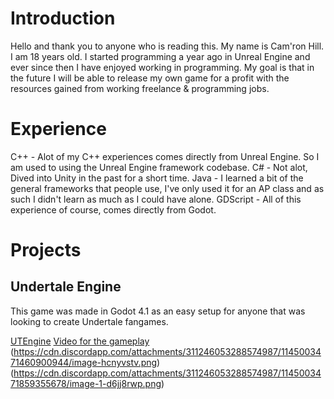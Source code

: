 # Introduction

Hello and thank you to anyone who is reading this.
My name is Cam'ron Hill. I am 18 years old.
I started programming a year ago in Unreal Engine and ever since then I have enjoyed working in programming.
My goal is that in the future I will be able to release my own game for a profit with the resources gained from working freelance & programming jobs.

# Experience
C++ - Alot of my C++ experiences comes directly from Unreal Engine. So I am used to using the Unreal Engine framework codebase.
C# - Not alot, Dived into Unity in the past for a short time.
Java - I learned a bit of the general frameworks that people use, I've only used it for an AP class and as such I didn't learn as much as I could have alone.
GDScript - All of this experience of course, comes directly from Godot.

# Projects

## Undertale Engine

This game was made in Godot 4.1 as an easy setup for anyone that was looking to create Undertale fangames.

[UTEngine](https://github.com/SoldierCantKill/UTEngine)
[Video for the gameplay](https://youtu.be/kSiv2aeq1oI?si=HKxVL98hSugnFhlw)
(https://cdn.discordapp.com/attachments/311246053288574987/1145003471460900944/image-hcnyvstv.png)
(https://cdn.discordapp.com/attachments/311246053288574987/1145003471859355678/image-1-d6jj8rwp.png)